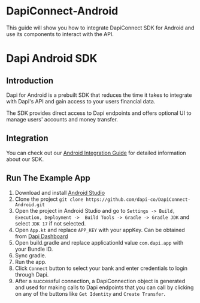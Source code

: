 # DapiConnect-Android
This guide will show you how to integrate DapiConnect SDK for Android and use its components to interact with the API.


# Dapi Android SDK

## Introduction

Dapi for Android is a prebuilt SDK that reduces the time it takes to integrate with Dapi's API and gain access to your users financial data.

The SDK provides direct access to Dapi endpoints and offers optional UI to manage users' accounts and money transfer.

## Integration

You can check out our [Android Integration Guide](https://docs.dapi.com/docs/android-sdk-installation) for detailed information about our SDK.

## Run The Example App

1. Download and install [Android Studio](https://developer.android.com/studio)
2. Clone the project `git clone https://github.com/dapi-co/DapiConnect-Android.git`
3. Open the project in Android Studio and go to `Settings -> Build, Execution, Deployment ->  Build Tools -> Gradle -> Gradle JDK` and select `JDK 17` if not selected.
4. Open `App.kt` and replace `APP_KEY` with your appKey. Can be obtained from [Dapi Dashboard](https://dashboard.cf.dapi.co/)
5. Open build.gradle and replace applicationId value `com.dapi.app` with your Bundle ID.
6. Sync gradle.
7. Run the app.
8. Click `Connect` button to select your bank and enter credentials to login through Dapi.
9. After a successful connection, a DapiConnection object is generated and used for making calls to Dapi endpoints that you can call by clicking on any of the buttons like `Get Identity` and `Create Transfer`.

